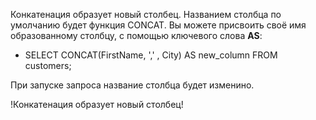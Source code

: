 Конкатенация образует новый столбец. Названием столбца по умолчанию будет функция CONCAT. Вы можете присвоить своё имя образованному столбцу, с помощью ключевого слова **AS**:

- SELECT CONCAT(FirstName, ',' , City) AS new_column FROM customers;

При запуске запроса название столбца будет изменино.

!Конкатенация образует новый столбец!
